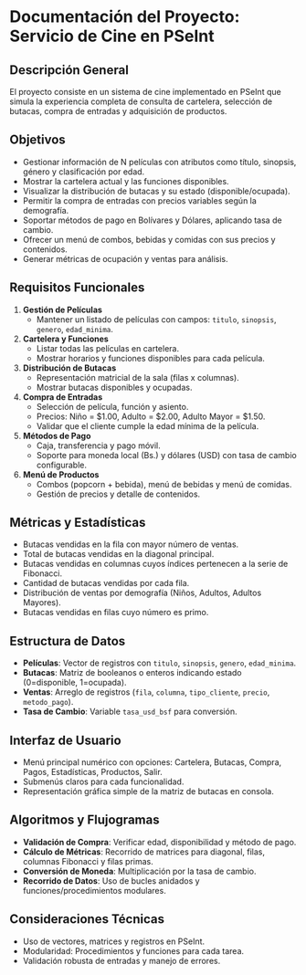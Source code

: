 # Documentación del Proyecto: Servicio de Cine en PSeInt

## Descripción General

El proyecto consiste en un sistema de cine implementado en PSeInt que simula la experiencia completa de consulta de cartelera, selección de butacas, compra de entradas y adquisición de productos.

## Objetivos

- Gestionar información de N películas con atributos como título, sinopsis, género y clasificación por edad.
- Mostrar la cartelera actual y las funciones disponibles.
- Visualizar la distribución de butacas y su estado (disponible/ocupada).
- Permitir la compra de entradas con precios variables según la demografía.
- Soportar métodos de pago en Bolívares y Dólares, aplicando tasa de cambio.
- Ofrecer un menú de combos, bebidas y comidas con sus precios y contenidos.
- Generar métricas de ocupación y ventas para análisis.

## Requisitos Funcionales

1. **Gestión de Películas**
   - Mantener un listado de películas con campos: `titulo`, `sinopsis`, `genero`, `edad_minima`.
2. **Cartelera y Funciones**
   - Listar todas las películas en cartelera.
   - Mostrar horarios y funciones disponibles para cada película.
3. **Distribución de Butacas**
   - Representación matricial de la sala (filas x columnas).
   - Mostrar butacas disponibles y ocupadas.
4. **Compra de Entradas**
   - Selección de película, función y asiento.
   - Precios: Niño = $1.00, Adulto = $2.00, Adulto Mayor = $1.50.
   - Validar que el cliente cumple la edad mínima de la película.
5. **Métodos de Pago**
   - Caja, transferencia y pago móvil.
   - Soporte para moneda local (Bs.) y dólares (USD) con tasa de cambio configurable.
6. **Menú de Productos**
   - Combos (popcorn + bebida), menú de bebidas y menú de comidas.
   - Gestión de precios y detalle de contenidos.

## Métricas y Estadísticas

- Butacas vendidas en la fila con mayor número de ventas.
- Total de butacas vendidas en la diagonal principal.
- Butacas vendidas en columnas cuyos índices pertenecen a la serie de Fibonacci.
- Cantidad de butacas vendidas por cada fila.
- Distribución de ventas por demografía (Niños, Adultos, Adultos Mayores).
- Butacas vendidas en filas cuyo número es primo.

## Estructura de Datos

- **Películas**: Vector de registros con `titulo`, `sinopsis`, `genero`, `edad_minima`.
- **Butacas**: Matriz de booleanos o enteros indicando estado (0=disponible, 1=ocupada).
- **Ventas**: Arreglo de registros (`fila`, `columna`, `tipo_cliente`, `precio`, `metodo_pago`).
- **Tasa de Cambio**: Variable `tasa_usd_bsf` para conversión.

## Interfaz de Usuario

- Menú principal numérico con opciones: Cartelera, Butacas, Compra, Pagos, Estadísticas, Productos, Salir.
- Submenús claros para cada funcionalidad.
- Representación gráfica simple de la matriz de butacas en consola.

## Algoritmos y Flujogramas

- **Validación de Compra**: Verificar edad, disponibilidad y método de pago.
- **Cálculo de Métricas**: Recorrido de matrices para diagonal, filas, columnas Fibonacci y filas primas.
- **Conversión de Moneda**: Multiplicación por la tasa de cambio.
- **Recorrido de Datos**: Uso de bucles anidados y funciones/procedimientos modulares.

## Consideraciones Técnicas

- Uso de vectores, matrices y registros en PSeInt.
- Modularidad: Procedimientos y funciones para cada tarea.
- Validación robusta de entradas y manejo de errores.
